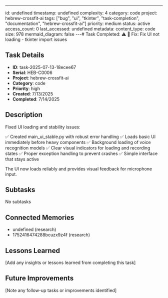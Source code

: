 ---
id: undefined
timestamp: undefined
complexity: 4
category: code
project: hebrew-crossfit-ai
tags: ["bug", "ui", "tkinter", "task-completion", "documentation", "hebrew-crossfit-ai"]
priority: medium
status: active
access_count: 0
last_accessed: undefined
metadata:
  content_type: code
  size: 978
  mermaid_diagram: false
---# Task Completed: ⚠️ 🐛 Fix: Fix UI not loading - tkinter import issues

## Task Details
- **ID**: task-2025-07-13-18ecee67
- **Serial**: HEB-C0006
- **Project**: hebrew-crossfit-ai
- **Category**: code
- **Priority**: high
- **Created**: 7/13/2025
- **Completed**: 7/14/2025

## Description
Fixed UI loading and stability issues:

✅ Created main_ui_stable.py with robust error handling
✅ Loads basic UI immediately before heavy components
✅ Background loading of voice recognition models
✅ Clear visual indicators for loading and recording states
✅ Proper exception handling to prevent crashes
✅ Simple interface that stays active

The UI now loads reliably and provides visual feedback for microphone input.

## Subtasks
No subtasks

## Connected Memories
- undefined (research)
- 1752416474288bcuzx9z4f (research)

## Lessons Learned
[Add any insights or lessons learned from completing this task]

## Future Improvements
[Note any follow-up tasks or improvements identified]